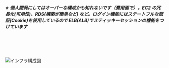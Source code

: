 ##### ※ 個人開発にしてはオーバーな構成かも知れないです（費用面で）。EC2 の冗長化(可用性)、RDS(構築が簡単など) など。ログイン機能にはステートフルな認証(Cookie)を使用しているので ELB(ALB)でスティッキーセッションの機能をつけています

<br>
<br>
<br>

![インフラ構成図](https://user-images.githubusercontent.com/71884766/121543212-b4cebf80-ca43-11eb-897b-c1222f08f81b.png)
